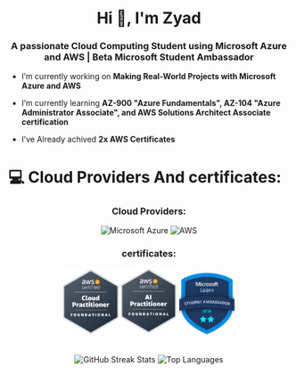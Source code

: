 <h1 align="center">Hi 👋, I'm Zyad</h1>
<h3 align="center">A passionate Cloud Computing Student using Microsoft Azure and AWS | Beta Microsoft Student Ambassador</h3>



-  I’m currently working on **Making Real-World Projects with Microsoft Azure and AWS**

-  I’m currently learning **AZ-900 "Azure Fundamentals", AZ-104 "Azure Administrator Associate", and AWS Solutions Architect Associate certification**  

-  I’ve Already achived **2x AWS Certificates**  

# 💻 Cloud Providers And certificates:

<h3 align="center">Cloud Providers:</h3>
<p align="center"> 
  <img src="https://upload.wikimedia.org/wikipedia/commons/thumb/f/fa/Microsoft_Azure.svg/1200px-Microsoft_Azure.svg.png" alt="Microsoft Azure" width=100px; hight=100px;/>
  <img src="https://logolook.net/wp-content/uploads/2023/09/Amazon-Web-Services-Logo.png" alt="AWS" width=150px; hight=150px;/>
</p>

<h3 align="center">certificates:</h3>
<p align="center"> 
  <img src="https://raw.githubusercontent.com/Zyaddhossam/Zyad-Hossam/main/Pics/CLF-C02.png" alt="CLF-C02" width=100px; hight=100px;/>
  <img src="https://raw.githubusercontent.com/Zyaddhossam/Zyad-Hossam/main/Pics/AIF-C01.png" alt="AIF-C01" width=100px; hight=100px;/>
  <img src="https://raw.githubusercontent.com/Zyaddhossam/Zyad-Hossam/main/Pics/Beta.png" alt="Beta student ambassador" width=100px; hight=100px;/>
</p>


<div align="center" style="padding: 20px;">
    <img src="https://github-readme-streak-stats.herokuapp.com/?user=Zyaddhossam&theme=dark&hide_border=false" alt="GitHub Streak Stats" />
    <img src="https://github-readme-stats.vercel.app/api/top-langs/?username=Zyaddhossam&theme=dark&hide_border=false&include_all_commits=true&count_private=true&layout=compact" alt="Top Languages" />
</div>


